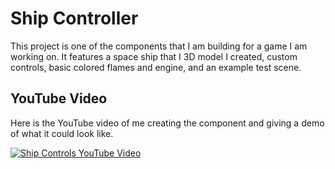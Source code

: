 # Ship Controller
This project is one of the components that I am building for a game I am working on. It features a space ship that I 3D model I created,
custom controls, basic colored flames and engine, and an example test scene.

## YouTube Video
Here is the YouTube video of me creating the component and giving a demo of what it could look like.

[![Ship Controls YouTube Video](https://img.youtube.com/vi/z-Un3cVhhSs/0.jpg)](https://www.youtube.com/watch?v=z-Un3cVhhSs)